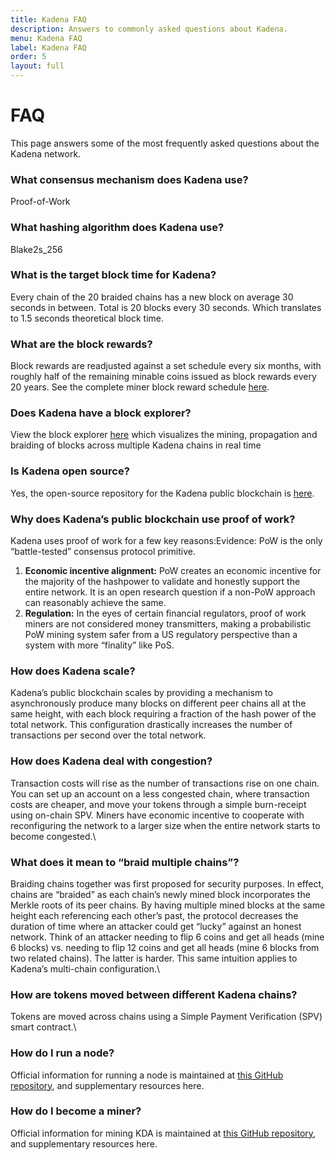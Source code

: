 ```yaml
---
title: Kadena FAQ
description: Answers to commonly asked questions about Kadena.
menu: Kadena FAQ
label: Kadena FAQ
order: 5
layout: full
---
```


# FAQ

This page answers some of the most frequently asked questions about the Kadena network.

### What consensus mechanism does Kadena use?

Proof-of-Work

### What hashing algorithm does Kadena use?

Blake2s_256

### What is the target block time for Kadena?

Every chain of the 20 braided chains has a new block on average 30 seconds in
between. Total is 20 blocks every 30 seconds. Which translates to 1.5 seconds
theoretical block time.

### What are the block rewards?

Block rewards are readjusted against a set schedule every six months, with
roughly half of the remaining minable coins issued as block rewards every 20
years. See the complete miner block reward schedule
[here](https://github.com/kadena-io/chainweb-node/blob/master/rewards/miner_rewards.csv).

### Does Kadena have a block explorer?

View the block explorer [here](https://explorer.chainweb.com/mainnet) which
visualizes the mining, propagation and braiding of blocks across multiple Kadena
chains in real time

### Is Kadena open source?

Yes, the open-source repository for the Kadena public blockchain is
[here](https://github.com/kadena-io/chainweb-node).

### Why does Kadena’s public blockchain use proof of work?

Kadena uses proof of work for a few key reasons:Evidence: PoW is the only
“battle-tested” consensus protocol primitive.

1. **Economic incentive alignment:** PoW creates an economic incentive for the
   majority of the hashpower to validate and honestly support the entire
   network. It is an open research question if a non-PoW approach can reasonably
   achieve the same.
2. **Regulation:** In the eyes of certain financial regulators, proof of work
   miners are not considered money transmitters, making a probabilistic PoW
   mining system safer from a US regulatory perspective than a system with more
   “finality” like PoS.

### How does Kadena scale?

Kadena’s public blockchain scales by providing a mechanism to asynchronously
produce many blocks on different peer chains all at the same height, with each
block requiring a fraction of the hash power of the total network. This
configuration drastically increases the number of transactions per second over
the total network.

### How does Kadena deal with congestion?

Transaction costs will rise as the number of transactions rise on one chain. You
can set up an account on a less congested chain, where transaction costs are
cheaper, and move your tokens through a simple burn-receipt using on-chain SPV.
Miners have economic incentive to cooperate with reconfiguring the network to a
larger size when the entire network starts to become congested.\\

### What does it mean to “braid multiple chains”?

Braiding chains together was first proposed for security purposes. In effect,
chains are “braided” as each chain’s newly mined block incorporates the Merkle
roots of its peer chains. By having multiple mined blocks at the same height
each referencing each other’s past, the protocol decreases the duration of time
where an attacker could get “lucky” against an honest network. Think of an
attacker needing to flip 6 coins and get all heads (mine 6 blocks) vs. needing
to flip 12 coins and get all heads (mine 6 blocks from two related chains). The
latter is harder. This same intuition applies to Kadena’s multi-chain
configuration.\\

### How are tokens moved between different Kadena chains?

Tokens are moved across chains using a Simple Payment Verification (SPV) smart
contract.\\

### How do I run a node?

Official information for running a node is maintained at
[this GitHub repository](https://github.com/kadena-io/chainweb-node), and
supplementary resources here.

### How do I become a miner?

Official information for mining KDA is maintained at
[this GitHub repository](https://github.com/kadena-io/chainweb-mining-client),
and supplementary resources here.
